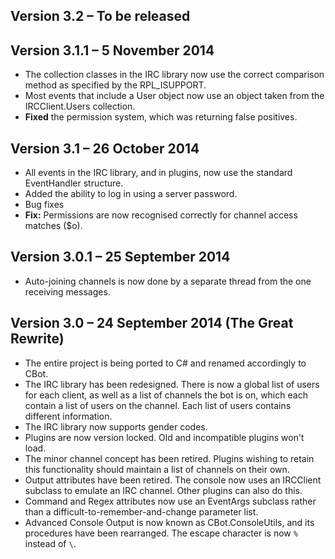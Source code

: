 Version 3.2 – To be released
----------------------------



Version 3.1.1 – 5 November 2014
-------------------------------

* The collection classes in the IRC library now use the correct comparison method as specified by the RPL_ISUPPORT.
* Most events that include a User object now use an object taken from the IRCClient.Users collection.
* **Fixed** the permission system, which was returning false positives.

Version 3.1 – 26 October 2014
-----------------------------

* All events in the IRC library, and in plugins, now use the standard EventHandler structure.
* Added the ability to log in using a server password.
* Bug fixes
* **Fix:** Permissions are now recognised correctly for channel access matches ($o).

Version 3.0.1 – 25 September 2014
---------------------------------

* Auto-joining channels is now done by a separate thread from the one receiving messages.

Version 3.0 – 24 September 2014 (The Great Rewrite)
---------------------------------------------------

* The entire project is being ported to C# and renamed accordingly to CBot.
* The IRC library has been redesigned. There is now a global list of users for each client, as well as a list of channels the bot is on, which each contain a list of users on the channel. Each list of users contains different information.
* The IRC library now supports gender codes.
* Plugins are now version locked. Old and incompatible plugins won't load.
* The minor channel concept has been retired. Plugins wishing to retain this functionality should maintain a list of channels on their own.
* Output attributes have been retired. The console now uses an IRCClient subclass to emulate an IRC channel. Other plugins can also do this.
* Command and Regex attributes now use an EventArgs subclass rather than a difficult-to-remember-and-change parameter list.
* Advanced Console Output is now known as CBot.ConsoleUtils, and its procedures have been rearranged. The escape character is now `%` instead of `\`.

